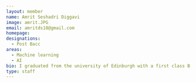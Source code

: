```yaml
---
layout: member
name: Amrit Seshadri Diggavi
image: amrit.JPG
email: amritds18@gmail.com
homepage: 
designations:
  - Post Bacc
areas:
  - Machine learning
  - AI  
bio: I graduated from the university of Edinburgh with a first class B Eng (Hons) computer science degree, and completed a 6 months long Data Science Intership at ushur Technologies Private limited. 
type: staff
---
```

